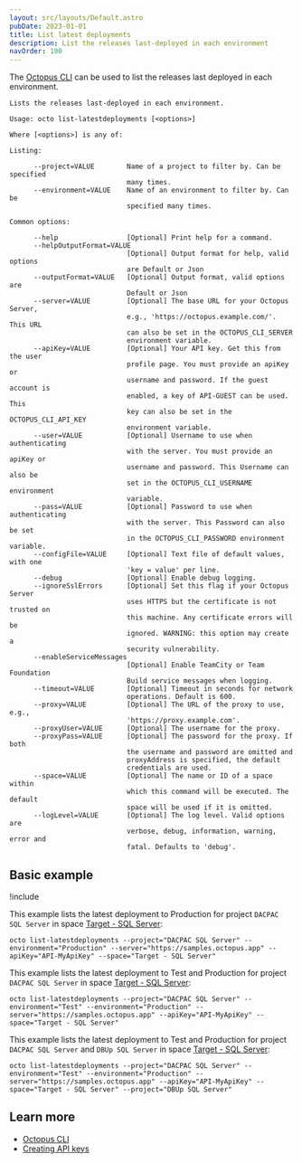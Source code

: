 ```yaml
---
layout: src/layouts/Default.astro
pubDate: 2023-01-01
title: List latest deployments
description: List the releases last-deployed in each environment
navOrder: 190
---
```


The [Octopus CLI](/docs/octopus-rest-api/octopus-cli/) can be used to list the releases last deployed in each environment.

```
Lists the releases last-deployed in each environment.

Usage: octo list-latestdeployments [<options>]

Where [<options>] is any of:

Listing:

      --project=VALUE        Name of a project to filter by. Can be specified
                             many times.
      --environment=VALUE    Name of an environment to filter by. Can be
                             specified many times.

Common options:

      --help                 [Optional] Print help for a command.
      --helpOutputFormat=VALUE
                             [Optional] Output format for help, valid options
                             are Default or Json
      --outputFormat=VALUE   [Optional] Output format, valid options are
                             Default or Json
      --server=VALUE         [Optional] The base URL for your Octopus Server,
                             e.g., 'https://octopus.example.com/'. This URL
                             can also be set in the OCTOPUS_CLI_SERVER
                             environment variable.
      --apiKey=VALUE         [Optional] Your API key. Get this from the user
                             profile page. You must provide an apiKey or
                             username and password. If the guest account is
                             enabled, a key of API-GUEST can be used. This
                             key can also be set in the OCTOPUS_CLI_API_KEY
                             environment variable.
      --user=VALUE           [Optional] Username to use when authenticating
                             with the server. You must provide an apiKey or
                             username and password. This Username can also be
                             set in the OCTOPUS_CLI_USERNAME environment
                             variable.
      --pass=VALUE           [Optional] Password to use when authenticating
                             with the server. This Password can also be set
                             in the OCTOPUS_CLI_PASSWORD environment variable.
      --configFile=VALUE     [Optional] Text file of default values, with one
                             'key = value' per line.
      --debug                [Optional] Enable debug logging.
      --ignoreSslErrors      [Optional] Set this flag if your Octopus Server
                             uses HTTPS but the certificate is not trusted on
                             this machine. Any certificate errors will be
                             ignored. WARNING: this option may create a
                             security vulnerability.
      --enableServiceMessages
                             [Optional] Enable TeamCity or Team Foundation
                             Build service messages when logging.
      --timeout=VALUE        [Optional] Timeout in seconds for network
                             operations. Default is 600.
      --proxy=VALUE          [Optional] The URL of the proxy to use, e.g.,
                             'https://proxy.example.com'.
      --proxyUser=VALUE      [Optional] The username for the proxy.
      --proxyPass=VALUE      [Optional] The password for the proxy. If both
                             the username and password are omitted and
                             proxyAddress is specified, the default
                             credentials are used.
      --space=VALUE          [Optional] The name or ID of a space within
                             which this command will be executed. The default
                             space will be used if it is omitted.
      --logLevel=VALUE       [Optional] The log level. Valid options are
                             verbose, debug, information, warning, error and
                             fatal. Defaults to 'debug'.
```

## Basic example

!include <samples-instance>

This example lists the latest deployment to Production for project `DACPAC SQL Server` in space [Target - SQL Server](https://samples.octopus.app/app#/Spaces-106):

```
octo list-latestdeployments --project="DACPAC SQL Server" --environment="Production" --server="https://samples.octopus.app" --apiKey="API-MyApiKey" --space="Target - SQL Server"
```

This example lists the latest deployment to Test and Production for project `DACPAC SQL Server` in space [Target - SQL Server](https://samples.octopus.app/app#/Spaces-106):

```
octo list-latestdeployments --project="DACPAC SQL Server" --environment="Test" --environment="Production" --server="https://samples.octopus.app" --apiKey="API-MyApiKey" --space="Target - SQL Server"
```

This example lists the latest deployment to Test and Production for project `DACPAC SQL Server` and `DBUp SQL Server` in space [Target - SQL Server](https://samples.octopus.app/app#/Spaces-106):

```
octo list-latestdeployments --project="DACPAC SQL Server" --environment="Test" --environment="Production" --server="https://samples.octopus.app" --apiKey="API-MyApiKey" --space="Target - SQL Server" --project="DBUp SQL Server"
```

## Learn more

- [Octopus CLI](/docs/octopus-rest-api/octopus-cli/)
- [Creating API keys](/docs/octopus-rest-api/how-to-create-an-api-key/)
